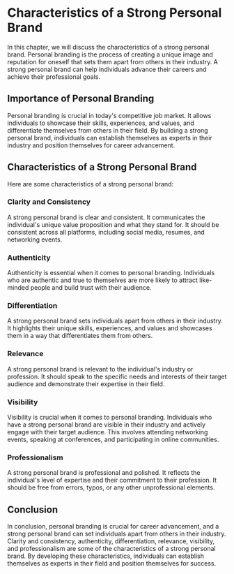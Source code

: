 Characteristics of a Strong Personal Brand
=================================================================================

In this chapter, we will discuss the characteristics of a strong personal brand. Personal branding is the process of creating a unique image and reputation for oneself that sets them apart from others in their industry. A strong personal brand can help individuals advance their careers and achieve their professional goals.

Importance of Personal Branding
-------------------------------

Personal branding is crucial in today's competitive job market. It allows individuals to showcase their skills, experiences, and values, and differentiate themselves from others in their field. By building a strong personal brand, individuals can establish themselves as experts in their industry and position themselves for career advancement.

Characteristics of a Strong Personal Brand
------------------------------------------

Here are some characteristics of a strong personal brand:

### Clarity and Consistency

A strong personal brand is clear and consistent. It communicates the individual's unique value proposition and what they stand for. It should be consistent across all platforms, including social media, resumes, and networking events.

### Authenticity

Authenticity is essential when it comes to personal branding. Individuals who are authentic and true to themselves are more likely to attract like-minded people and build trust with their audience.

### Differentiation

A strong personal brand sets individuals apart from others in their industry. It highlights their unique skills, experiences, and values and showcases them in a way that differentiates them from others.

### Relevance

A strong personal brand is relevant to the individual's industry or profession. It should speak to the specific needs and interests of their target audience and demonstrate their expertise in their field.

### Visibility

Visibility is crucial when it comes to personal branding. Individuals who have a strong personal brand are visible in their industry and actively engage with their target audience. This involves attending networking events, speaking at conferences, and participating in online communities.

### Professionalism

A strong personal brand is professional and polished. It reflects the individual's level of expertise and their commitment to their profession. It should be free from errors, typos, or any other unprofessional elements.

Conclusion
----------

In conclusion, personal branding is crucial for career advancement, and a strong personal brand can set individuals apart from others in their industry. Clarity and consistency, authenticity, differentiation, relevance, visibility, and professionalism are some of the characteristics of a strong personal brand. By developing these characteristics, individuals can establish themselves as experts in their field and position themselves for success.
